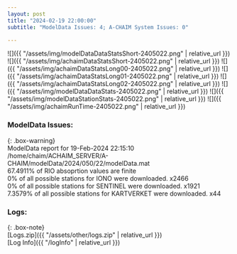 ```yaml
---
layout: post
title: "2024-02-19 22:00:00"
subtitle: "ModelData Issues: 4; A-CHAIM System Issues: 0"

---
```


![]({{ "/assets/img/modelDataDataStatsShort-2405022.png" | relative_url }})
![]({{ "/assets/img/achaimDataStatsShort-2405022.png" | relative_url }})
![]({{ "/assets/img/achaimDataStatsLong00-2405022.png" | relative_url }})
![]({{ "/assets/img/achaimDataStatsLong01-2405022.png" | relative_url }})
![]({{ "/assets/img/achaimDataStatsLong02-2405022.png" | relative_url }})
![]({{ "/assets/img/modelDataDataStats-2405022.png" | relative_url }})
![]({{ "/assets/img/modelDataStationStats-2405022.png" | relative_url }})
![]({{ "/assets/img/achaimRunTime-2405022.png" | relative_url }})


### ModelData Issues:  
  
{: .box-warning}  
 ModelData report for 19-Feb-2024 22:15:10   
 /home/chaim/ACHAIM_SERVER/A-CHAIM/modelData/2024/050/22/modelData.mat   
 67.4911% of RIO absoprtion values are finite   
 0% of all possible stations for IONO were downloaded. x2466   
 0% of all possible stations for SENTINEL were downloaded. x1921   
 7.3579% of all possible stations for KARTVERKET were downloaded. x44   
  


### Logs:  
  
{: .box-note}  
[Logs.zip]({{ "/assets/other/logs.zip" | relative_url }})  
[Log Info]({{ "/logInfo" | relative_url }})  
